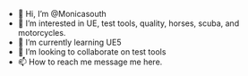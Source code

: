 - 👋 Hi, I’m @Monicasouth
- 👀 I’m interested in UE, test tools, quality, horses, scuba, and motorcycles. 
- 🌱 I’m currently learning UE5
- 💞️ I’m looking to collaborate on test tools 
- 📫 How to reach me message me here. 

<!---
Monicasouth/Monicasouth is a ✨ special ✨ repository because its `README.md` (this file) appears on your GitHub profile.
You can click the Preview link to take a look at your changes.
--->
